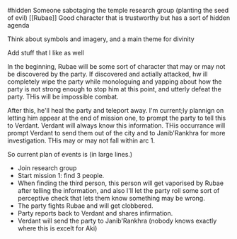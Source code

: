 #hidden 
Someone sabotaging the temple research group (planting the seed of evil) [[Rubae]]
Good character that is trustworthy but has a sort of hidden agenda

Think about symbols and imagery, and a main theme for divinity

Add stuff that I like as well 

In the beginning, Rubae will be some sort of character that may or may not be discovered by the party. If discovered and actially attacked, hw ill completely wipe the party while monologuing and yapping about how the party is not strong enough to stop him at this point, and utterly defeat the party. THis will be impossible combat.

After this, he'll heal the party and teleport away. I'm current;ly plannign on letting him appear at the end of mission one, to prompt the party to tell this to Verdant. Verdant will always know this information. THis occurrance will prompt Verdant to send them out of the city and to Janib'Rankhra for more investigation. THis may or may not fall within arc 1.

So current plan of events is (in large lines.)
- Join research group
- Start mission 1: find 3 people.
- When finding the third person, this person will get vaporised by Rubae after telling the information, and also I'll let the party roll some sort of perceptive check that lets them know something may be wrong.
- The party fights Rubae and will get clobbered.
- Party reports back to Verdant and shares infirmation.
- Verdant will send the party to Janib'Rankhra (nobody knows exactly where this is excelt for Aki)